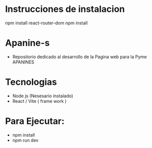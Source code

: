 # Instrucciones de instalacion

npm install react-router-dom
npm install

# Apanine-s

- Repositorio dedicado al desarrollo de la Pagina web para la Pyme APANINES

# Tecnologias

- Node js (Nesesario instalado)
- React / Vite ( frame work )

# Para Ejecutar:

- npm install
- npm run dev